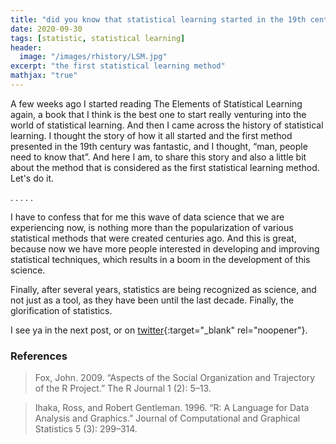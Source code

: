 ```yaml
---
title: "did you know that statistical learning started in the 19th century?"
date: 2020-09-30
tags: [statistic, statistical learning]
header:
  image: "/images/rhistory/LSM.jpg"
excerpt: "the first statistical learning method"
mathjax: "true"
---
```


A few weeks ago I started reading The Elements of Statistical Learning again, a book that I think is the best one to start really venturing into the world of statistical learning. And then I came across the history of statistical learning. I thought the story of how it all started and the first method presented in the 19th century was fantastic, and I thought, “man, people need to know that”. And here I am, to share this story and also a little bit about the method that is considered as the first statistical learning method. Let's do it.




.
.
.
.
.


I have to confess that for me this wave of data science that we are experiencing now, is nothing more than the popularization of various statistical methods that were created centuries ago. And this is great, because now we have more people interested in developing and improving statistical techniques, which results in a boom in the development of this science.

Finally, after several years, statistics are being recognized as science, and not just as a tool, as they have been until the last decade. Finally, the glorification of statistics.

I see ya in the next post, or on [twitter](http://twitter.com/scpatricio){:target="_blank" rel="noopener"}.

### References

> Fox, John. 2009. “Aspects of the Social Organization and Trajectory of the R Project.” The R Journal 1 (2): 5–13.

> Ihaka, Ross, and Robert Gentleman. 1996. “R: A Language for Data Analysis and Graphics.” Journal of Computational and Graphical Statistics 5 (3): 299–314.
